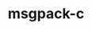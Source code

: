 ---
title: "msgpack-c"
layout: cache
category: package
meta: {"versions": ["3.1.1"], "compilers": ["gcc@8.3.1", "gcc@9.3.0", "gcc@8.1.0", "gcc@7.5.0", "gcc@8.4.1", "gcc@10.3.0"]}
spec_files: 
 - "msgpack-c@3.1.1%gcc@8.3.1~ipo build_type=RelWithDebInfo arch=linux-rhel8-x86_64": spec-0.json
 - "msgpack-c@3.1.1%gcc@7.5.0~ipo build_type=RelWithDebInfo arch=linux-ubuntu18.04-x86_64": spec-1.json
 - "msgpack-c@3.1.1%gcc@8.1.0~ipo build_type=RelWithDebInfo arch=linux-rhel7-x86_64": spec-2.json
 - "msgpack-c@3.1.1%gcc@9.3.0~ipo build_type=RelWithDebInfo arch=linux-ubuntu20.04-x86_64": spec-3.json
 - "msgpack-c@3.1.1%gcc@9.3.0~ipo build_type=RelWithDebInfo arch=linux-rhel7-x86_64": spec-4.json
 - "msgpack-c@3.1.1%gcc@8.4.1~ipo build_type=RelWithDebInfo arch=linux-rhel8-x86_64": spec-5.json
 - "msgpack-c@3.1.1%gcc@10.3.0~ipo build_type=RelWithDebInfo arch=linux-ubuntu21.04-x86_64": spec-6.json

---